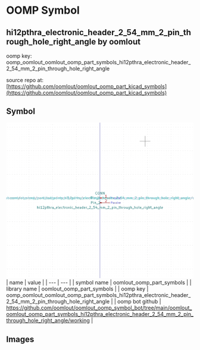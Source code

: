 # OOMP Symbol  
## hi12pthra_electronic_header_2_54_mm_2_pin_through_hole_right_angle  by oomlout  
  
oomp key: oomp_oomlout_oomlout_oomp_part_symbols_hi12pthra_electronic_header_2_54_mm_2_pin_through_hole_right_angle  
  
source repo at: [https://github.com/oomlout/oomlout_oomp_part_kicad_symbols](https://github.com/oomlout/oomlout_oomp_part_kicad_symbols)  
## Symbol  
  
[![working.png](working_600.png)](working.png)  
| name | value | 
| --- | --- | 
| symbol name | oomlout_oomp_part_symbols | 
| library name | oomlout_oomp_part_symbols | 
| oomp key | oomp_oomlout_oomlout_oomp_part_symbols_hi12pthra_electronic_header_2_54_mm_2_pin_through_hole_right_angle | 
| oomp bot github | https://github.com/oomlout/oomlout_oomp_symbol_bot/tree/main/oomlout_oomlout_oomp_part_symbols_hi12pthra_electronic_header_2_54_mm_2_pin_through_hole_right_angle/working | 
## Images  
